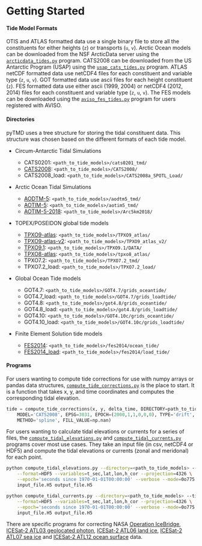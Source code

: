 Getting Started
===============

#### Tide Model Formats
OTIS and ATLAS formatted data use a single binary file to store all the constituents for either heights (`z`) or transports (`u`, `v`).
Arctic Ocean models can be downloaded from the NSF ArcticData server using the [`arcticdata_tides.py`](https://github.com/tsutterley/pyTMD/blob/main/scripts/arcticdata_tides.py) program.
CATS2008 can be downloaded from the US Antarctic Program (USAP) using the [`usap_cats_tides.py`](https://github.com/tsutterley/pyTMD/blob/main/scripts/usap_cats_tides.py) program.
ATLAS netCDF formatted data use netCDF4 files for each constituent and variable type (`z`, `u`, `v`).
GOT formatted data use ascii files for each height constituent (`z`).
FES formatted data use either ascii (1999, 2004) or netCDF4 (2012, 2014) files for each constituent and variable type (`z`, `u`, `v`).
The FES models can be downloaded using the [`aviso_fes_tides.py`](https://github.com/tsutterley/pyTMD/blob/main/scripts/aviso_fes_tides.py) program for users registered with AVISO.

#### Directories
pyTMD uses a tree structure for storing the tidal constituent data.
This structure was chosen based on the different formats of each tide model.

- Circum-Antarctic Tidal Simulations
    * CATS0201: `<path_to_tide_models>/cats0201_tmd/`
    * [CATS2008](https://www.usap-dc.org/view/dataset/601235): `<path_to_tide_models>/CATS2008/`
    * CATS2008_load: `<path_to_tide_models>/CATS2008a_SPOTL_Load/`

- Arctic Ocean Tidal Simulations
    * [AODTM-5](https://arcticdata.io/catalog/view/doi:10.18739/A2901ZG3N): `<path_to_tide_models>/aodtm5_tmd/`
    * [AOTIM-5](https://arcticdata.io/catalog/view/doi:10.18739/A2S17SS80): `<path_to_tide_models>/aotim5_tmd/`
    * [AOTIM-5-2018](https://arcticdata.io/catalog/view/doi:10.18739/A21R6N14K): `<path_to_tide_models>/Arc5km2018/`

- TOPEX/POSEIDON global tide models
    * [TPXO9-atlas](https://www.tpxo.net/tpxo-products-and-registration): `<path_to_tide_models>/TPXO9_atlas/`
    * [TPXO9-atlas-v2](https://www.tpxo.net/tpxo-products-and-registration): `<path_to_tide_models>/TPXO9_atlas_v2/`
    * [TPXO9.1](https://www.tpxo.net/tpxo-products-and-registration): `<path_to_tide_models>/TPXO9.1/DATA/`
    * [TPXO8-atlas](https://www.tpxo.net/tpxo-products-and-registration): `<path_to_tide_models>/tpxo8_atlas/`
    * TPXO7.2: `<path_to_tide_models>/TPXO7.2_tmd/`
    * TPXO7.2_load: `<path_to_tide_models>/TPXO7.2_load/`

- Global Ocean Tide models
    * GOT4.7: `<path_to_tide_models>/GOT4.7/grids_oceantide/`
    * GOT4.7_load: `<path_to_tide_models>/GOT4.7/grids_loadtide/`
    * GOT4.8: `<path_to_tide_models>/got4.8/grids_oceantide/`
    * GOT4.8_load: `<path_to_tide_models>/got4.8/grids_loadtide/`
    * GOT4.10: `<path_to_tide_models>/GOT4.10c/grids_oceantide/`
    * GOT4.10_load: `<path_to_tide_models>/GOT4.10c/grids_loadtide/`

- Finite Element Solution tide models
    * [FES2014](https://www.aviso.altimetry.fr/data/products/auxiliary-products/global-tide-fes.html): `<path_to_tide_models>/fes2014/ocean_tide/`
    * [FES2014_load](https://www.aviso.altimetry.fr/data/products/auxiliary-products/global-tide-fes.html): `<path_to_tide_models>/fes2014/load_tide/`

#### Programs
For users wanting to compute tide corrections for use with numpy arrays or pandas data structures, [`compute_tide_corrections.py`](https://github.com/tsutterley/pyTMD/blob/main/pyTMD/compute_tide_corrections.py) is the place to start.  It is a function that takes x, y, and time coordinates and computes the corresponding tidal elevation.
```python
tide = compute_tide_corrections(x, y, delta_time, DIRECTORY=path_to_tide_models,
    MODEL='CATS2008', EPSG=3031, EPOCH=(2000,1,1,0,0,0), TYPE='drift', TIME='GPS',
    METHOD='spline', FILL_VALUE=np.nan)
```

For users wanting to calculate tidal elevations or currents for a series of files, the [`compute_tidal_elevations.py`](https://github.com/tsutterley/pyTMD/blob/main/scripts/compute_tidal_elevations.py) and [`compute_tidal_currents.py`](https://github.com/tsutterley/pyTMD/blob/main/scripts/compute_tidal_currents.py) programs cover most use cases.  They take an input file (in csv, netCDF4 or HDF5) and compute the tidal elevations or currents (zonal and meridonal) for each point.
```bash
python compute_tidal_elevations.py --directory=<path_to_tide_models> --tide=CATS2008 \
    --format=HDF5 --variables=t_sec,lat,lon,h_cor --projection=4326 \
    --epoch='seconds since 1970-01-01T00:00:00' --verbose --mode=0o775 \
    input_file.H5 output_file.H5

python compute_tidal_currents.py --directory=<path_to_tide_models> --tide=CATS2008 \
    --format=HDF5 --variables=t_sec,lat,lon,h_cor --projection=4326 \
    --epoch='seconds since 1970-01-01T00:00:00' --verbose --mode=0o775 \
    input_file.H5 output_file.H5
```

There are specific programs for correcting NASA [Operation IceBridge](https://github.com/tsutterley/pyTMD/blob/main/scripts/compute_tides_icebridge_data.py), [ICESat-2 ATL03 geolocated photon](https://github.com/tsutterley/pyTMD/blob/main/scripts/compute_tides_ICESat2_ATL03.py), [ICESat-2 ATL06 land ice](https://github.com/tsutterley/pyTMD/blob/main/scripts/compute_tides_ICESat2_ATL06.py), [ICESat-2 ATL07 sea ice](https://github.com/tsutterley/pyTMD/blob/main/scripts/compute_tides_ICESat2_ATL07.py) and [ICESat-2 ATL12 ocean surface](https://github.com/tsutterley/pyTMD/blob/main/scripts/compute_tides_ICESat2_ATL12.py) data.
